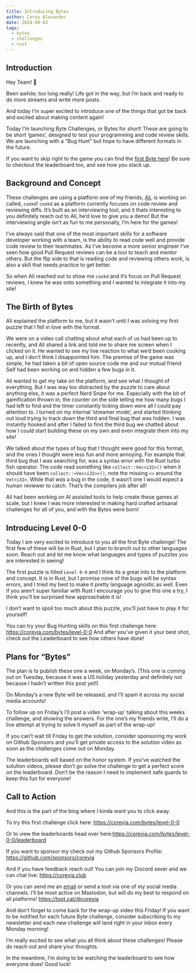 ```yaml
---
title: Introducing Bytes
author: Corey Alexander
date: 2024-09-03
tags:
  - bytes
  - challenges
  - rust
---
```


## Introduction

Hey Team! 👋

Been awhile; too long really! Life got in the way, but I’m back and ready to do more streams and write more posts.

And today I’m super excited to introduce one of the things that got be back and excited about making content again!

Today I’m launching Byte Challenges, or Bytes for short! These are going to be short ‘games’, designed to test your programming and code review skills. We are launching with a “Bug Hunt” but hope to have different formats in the future.

If you want to skip right to the game you can find the [first Byte here](/bytes/level-0-0)!
Be sure to checkout the leaderboard too, and see how you stack up.

## Background and Concept

These challenges are using a platform one of my friends, [Ali](https://x.com/alialobai1), is working on called, `cookd`!
`cookd` as a platform currently focuses on code review and reviewing diffs. It’s built as an interviewing tool, and it thats interesting to you definitely reach out to Ali, he’d love to give you a demo!
But the interviewing angle isn’t as fun to me personally, I’m here for the games!

I’ve always said that one of the most important skills for a software developer working with a team, is the ability to read code well and provide code review to their teammates. As I’ve become a more senior engineer I’ve seen how good Pull Request reviews can be a tool to teach and mentor others. But the flip side to that is reading code and reviewing others work, is also a skill that needs practice to get better.

So when Ali reached out to show me `cookd` and it’s focus on Pull Request reviews, I knew he was onto something and I wanted to integrate it into my site!

## The Birth of Bytes

Ali explained the platform to me, but it wasn’t until I was solving my first puzzle that I fell in love with the format.

We were on a video call chatting about what each of us had been up to recently, and Ali shared a link and told me to share me screen when I clicked on it. He wanted to see my live reaction to what we’d been cooking up, and I don’t think I disappointed him. The premise of the game was simple, he had taken a bit of open source code me and our mutual friend Seif had been working on and hidden a few bugs in it.

Ali wanted to get my take on the platform, and see what I thought of everything. But I was way too distracted by the puzzle to care about anything else, it was a perfect Nerd Snipe for me. Especially with the bit of gamification thrown in; the counter on the side telling me how many bugs I had left to find and the timer constantly ticking down were all I could pay attention to. I turned on my internal ‘streamer mode’, and started thinking out loud trying to track down the third and final bug that was hidden. I was instantly hooked and after I failed to find the third bug we chatted about how I could start building these on my own and even integrate them into my site!

We talked about the types of bug that I thought were good for this format, and the ones I thought were less fun and more annoying. For example that third bug that I was searching for, was a syntax error with the Rust turbo fish operator. The code read something like `collect::Vec<i32>()` when it should have been `collect::<Vec<i32>>()`, note the missing `<>` around the `Vet<i32>`. While that _was_ a bug in the code, it wasn’t one I would expect a human reviewer to catch. That’s the compilers job after all!

Ali had been working on AI assisted tools to help create these games at scale, but I knew I was more interested in making hard crafted artisanal challenges for all of you, and with the Bytes were born!

## Introducing Level 0-0

Today I am very excited to introduce to you all the first Byte challenge! The first few of these will be in Rust, but I plan to branch out to other languages soon. Reach out and let me know what languages and types of puzzles you are interested in seeing!

The first puzzle is titled `Level 0-0` and I think its a great into to the platform and concept. It is in Rust, but I promise none of the bugs will be syntax errors, and I tried my best to make it pretty language agnostic as well. Even if you aren’t super familiar with Rust I encourage you to give this one a try, I think you’ll be surprised how approachable it is!

I don’t want to spoil too much about this puzzle, you’ll just have to play it for yourself!

You can try your Bug Hunting skills on this first challenge here: <https://coreyja.com/bytes/level-0-0>
And after you’ve given it your best shot, check out the Leaderboard to see how others have done!

## Plans for “Bytes”

The plan is to publish these one a week, on Monday’s. (This one is coming out on Tuesday, because it was a US holiday yesterday and definitely not because I hadn’t written this post yet!)

On Monday’s a new Byte will be released, and I’ll spam it across my social media accounts!

To follow up on Friday’s I’ll post a video ‘wrap-up’ talking about this weeks challenge, and showing the answers. For the one’s my friends write, I’ll do a live attempt at trying to solve it myself as part of the wrap-up!

If you can’t wait till Friday to get the solution, consider sponsoring my work on Github Sponsors and you’ll get private access to the solution video as soon as the challenges come out on Monday.

The leaderboards will based on the honor system. If you’ve watched the solution videos, please don’t go solve the challenge to get a perfect score on the leaderboard.
Don’t be the reason I need to implement safe guards to keep this fun for everyone!

## Call to Action

And this is the part of the blog where I kinda want you to click away.

To try this first challenge click here: <https://coreyja.com/bytes/level-0-0>

Or to view the leaderboards head over here:<https://coreyja.com/bytes/level-0-0/leaderboard>

If you want to sponsor my check out my Github Sponsors Profile: <https://github.com/sponsors/coreyja>

And if you have feedback reach out! You can join my Discord sever and we can chat live: <https://coreyja.club>

Or you can send me an [email](mailto:bytes-feedback@coreyja.com) or send a toot via one of my social media channels. I’ll be most active on Mastodon, but will do my best to respond on all platforms! <https://toot.cat/@coreyja>

And don’t forget to come back for the wrap-up video this Friday! If you want to be notified for each future Byte challenge, consider subscribing to my newsletter and each new challenge will land right in your inbox every Monday morning!

I’m really excited to see what you all think about these challenges! Please do reach out and share your thoughts.

In the meantime, I’m doing to be watching the leaderboard to see how everyone does! Good luck!
